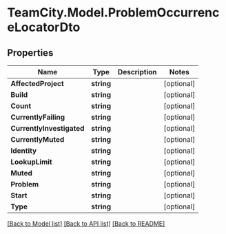 # TeamCity.Model.ProblemOccurrenceLocatorDto
## Properties

Name | Type | Description | Notes
------------ | ------------- | ------------- | -------------
**AffectedProject** | **string** |  | [optional] 
**Build** | **string** |  | [optional] 
**Count** | **string** |  | [optional] 
**CurrentlyFailing** | **string** |  | [optional] 
**CurrentlyInvestigated** | **string** |  | [optional] 
**CurrentlyMuted** | **string** |  | [optional] 
**Identity** | **string** |  | [optional] 
**LookupLimit** | **string** |  | [optional] 
**Muted** | **string** |  | [optional] 
**Problem** | **string** |  | [optional] 
**Start** | **string** |  | [optional] 
**Type** | **string** |  | [optional] 

[[Back to Model list]](../README.md#documentation-for-models) [[Back to API list]](../README.md#documentation-for-api-endpoints) [[Back to README]](../README.md)

